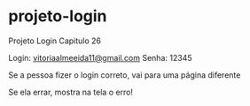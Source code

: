 # projeto-login

Projeto Login Capitulo 26

Login: vitoriaalmeeida11@gmail.com
Senha: 12345

Se a pessoa fizer o login correto, vai para uma página diferente

Se ela errar, mostra na tela o erro!
